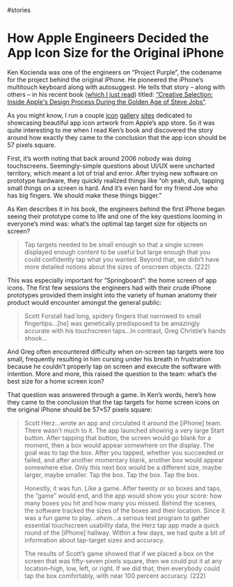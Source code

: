 #stories

# How Apple Engineers Decided the App Icon Size for the Original iPhone

Ken Kocienda was one of the engineers on “Project Purple”, the codename for the project behind the original iPhone. He pioneered the iPhone’s multitouch keyboard along with autosuggest. He tells that story – along with others – in his recent book ([which I just read](https://blog.jim-nielsen.com/2019/book-notes-creative-selection/)) titled: [“Creative Selection: Inside Apple's Design Process During the Golden Age of Steve Jobs”](https://www.amazon.com/Creative-Selection-Inside-Apples-Process/dp/1250194466).

As you might know, I run a couple [icon](https://www.iosicongallery.com/) [gallery](https://www.macosicongallery.com/) [sites](https://www.watchosicongallery.com/) dedicated to showcasing beautiful app icon artwork from Apple’s app store. So it was quite interesting to me when I read Ken’s book and discovered the story around how exactly they came to the conclusion that the app icon should be 57 pixels square.

First, it’s worth noting that back around 2006 nobody was doing touchscreens. Seemingly-simple questions about UI/UX were uncharted territory, which meant a lot of trial and error. After trying new software on prototype hardware, they quickly realized things like “oh yeah, duh, tapping small things on a screen is hard. And it’s even hard for my friend Joe who has big fingers. We should make these things bigger.”

As Ken describes it in his book, the engineers behind the first iPhone began seeing their prototype come to life and one of the key questions looming in everyone’s mind was: what’s the optimal tap target size for objects on screen?

> Tap targets needed to be small enough so that a single screen displayed enough content to be useful but large enough that you could confidently tap what you wanted. Beyond that, we didn’t have more detailed notions about the sizes of onscreen objects. (222)

This was especially important for “Springboard”: the home screen of app icons. The first few sessions the engineers had with their crude iPhone prototypes provided them insight into the variety of human anatomy their product would encounter amongst the general public:

> Scott Forstall had long, spidery fingers that narrowed to small fingertips...[he] was genetically predisposed to be amazingly accurate with his touchscreen taps...In contrast, Greg Christie’s hands shook...

And Greg often encountered difficulty when on-screen tap targets were too small, frequently resulting in him cursing under his breath in frustration because he couldn’t properly tap on screen and execute the software with intention. More and more, this raised the question to the team: what’s the best size for a home screen icon?

That question was answered through a game. In Ken’s words, here’s how they came to the conclusion that the tap targets for home screen icons on the original iPhone should be 57×57 pixels square:

> Scott Herz...wrote an app and circulated it around the [iPhone] team. There wasn’t much to it. The app launched showing a very large Start button. After tapping that button, the screen would go blank for a moment, then a box would appear somewhere on the display. The goal was to tap the box. After you tapped, whether you succeeded or failed, and after another momentary blank, another box would appear somewhere else. Only this next box would be a different size, maybe larger, maybe smaller. Tap the box. Tap the box. Tap the box.
>
> Honestly, it was fun. Like a game. After twenty or so boxes and taps, the “game” would end, and the app would show you your score: how many boxes you hit and how many you missed. Behind the scenes, the software tracked the sizes of the boxes and their location. Since it was a fun game to play..._ahem_...a serious test program to gather essential touchscreen usability data, the Herz tap app made a quick round of the [iPhone] hallway. Within a few days, we had quite a bit of information about tap-target sizes and accuracy.
>
> The results of Scott’s game showed that if we placed a box on the screen that was fifty-seven pixels square, then we could put it at any location–high, low, left, or right. If we did that, then everybody could tap the box comfortably, with near 100 percent accuracy. (222)
